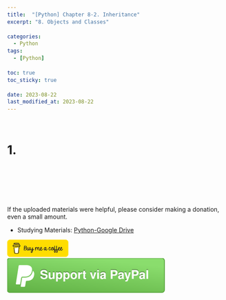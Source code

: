 ```yaml
---
title:  "[Python] Chapter 8-2. Inheritance"
excerpt: "8. Objects and Classes"

categories:
  - Python
tags:
  - [Python]

toc: true
toc_sticky: true
 
date: 2023-08-22
last_modified_at: 2023-08-22
---
```


&nbsp;

# 1.


&nbsp;

&nbsp;

&nbsp;

If the uploaded materials were helpful, please consider making a donation, even a small amount.
- Studying Materials: ​[Python-Google Drive](https://drive.google.com/drive/u/3/folders/1btmxn1mWaPy8ZYZvRu2HWbiV2UKsDwLP)

[!["Buy Me A Coffee"](https://raw.githubusercontent.com/Shine-Loi/Shine-Loi.github.io/master/assets/images/Buymeacoffee.png)](https://www.buymeacoffee.com/shine_loi_lee)
[![Support via PayPal](https://raw.githubusercontent.com/Shine-Loi/Shine-Loi.github.io/41d049ca49169c961adde8f77b7d0f6981851ea3/assets/images/Paypal.svg)](https://paypal.me/goldbin0514?country.x=KR&locale.x=ko_KR)
